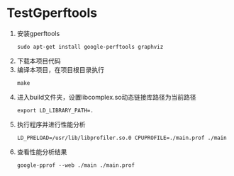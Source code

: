 # TestGperftools

1. 安装gperftools
    ```
    sudo apt-get install google-perftools graphviz
    ```
2. 下载本项目代码
3. 编译本项目，在项目根目录执行
    ```
    make
    ```
4. 进入build文件夹，设置libcomplex.so动态链接库路径为当前路径
    ```
    export LD_LIBRARY_PATH=.
    ```
5. 执行程序并进行性能分析
    ```
    LD_PRELOAD=/usr/lib/libprofiler.so.0 CPUPROFILE=./main.prof ./main
    ```
6. 查看性能分析结果
    ```
    google-pprof --web ./main ./main.prof
    ```